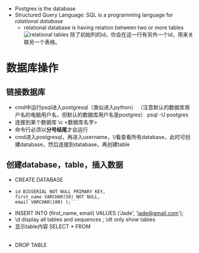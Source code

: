 + Postgres is the database
+ Structured Query Language: SQL is a programming language for *ralational database*
  + relational database is having relation between two or more tables ![relational tables](https://github.com/elonzhangyl/zixue/blob/main/Postgres/figs/relational_database.png) 除了初始列的id，你会在这一行有另外一个id，用来关联另一个表格。
 

# 数据库操作
## 链接数据库
+ cmd中运行psql进入postgresql（类似进入python） （注意默认的数据库用户名的电脑用户名，但默认的数据库用户名是postgres） psql -U postgres
+ 连接到某个数据库 \c <数据库名字>
+ 命令行必须以**分号结尾**才会运行
+ cmd进入postgresql，再进入username，\l看查看所有database，此时可创建database，然后连接到database，再创建table
## 创建database，table，插入数据
+ CREATE DATABASE <name>
+ ```CREATE TABLE <name> (
  id BIGSERIAL NOT NULL PRIMARY KEY,
  first_name VARCHAR(50) NOT NULL,
  email VARCHAR(100) );```
+ INSERT INTO <table name> (first_name, email)
  VALUES ('Jade', 'jade@gmail.com');
+ \d display all tables and sequences ; \dt only show tables
+ 显示table内容 SELECT * FROM <table name>
+ DROP TABLE <table name>
